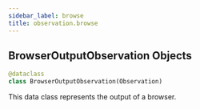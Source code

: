 ```yaml
---
sidebar_label: browse
title: observation.browse
---
```


## BrowserOutputObservation Objects

```python
@dataclass
class BrowserOutputObservation(Observation)
```

This data class represents the output of a browser.

